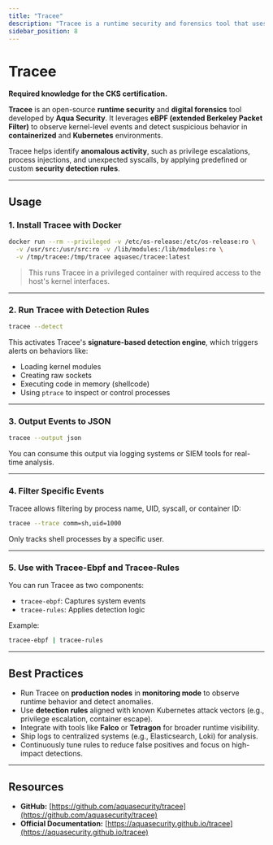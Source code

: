 ```yaml
---
title: "Tracee"
description: "Tracee is a runtime security and forensics tool that uses eBPF to detect suspicious activity in Linux systems, including Kubernetes environments."
sidebar_position: 8
---
```


# Tracee

**Required knowledge for the CKS certification.**

**Tracee** is an open-source **runtime security** and **digital forensics** tool developed by **Aqua Security**. It leverages **eBPF (extended Berkeley Packet Filter)** to observe kernel-level events and detect suspicious behavior in **containerized** and **Kubernetes** environments.

Tracee helps identify **anomalous activity**, such as privilege escalations, process injections, and unexpected syscalls, by applying predefined or custom **security detection rules**.

---

## Usage

### 1. Install Tracee with Docker

```bash
docker run --rm --privileged -v /etc/os-release:/etc/os-release:ro \
  -v /usr/src:/usr/src:ro -v /lib/modules:/lib/modules:ro \
  -v /tmp/tracee:/tmp/tracee aquasec/tracee:latest
```

> This runs Tracee in a privileged container with required access to the host's kernel interfaces.

---

### 2. Run Tracee with Detection Rules

```bash
tracee --detect
```

This activates Tracee's **signature-based detection engine**, which triggers alerts on behaviors like:

- Loading kernel modules
- Creating raw sockets
- Executing code in memory (shellcode)
- Using `ptrace` to inspect or control processes

---

### 3. Output Events to JSON

```bash
tracee --output json
```

You can consume this output via logging systems or SIEM tools for real-time analysis.

---

### 4. Filter Specific Events

Tracee allows filtering by process name, UID, syscall, or container ID:

```bash
tracee --trace comm=sh,uid=1000
```

Only tracks shell processes by a specific user.

---

### 5. Use with Tracee-Ebpf and Tracee-Rules

You can run Tracee as two components:

- `tracee-ebpf`: Captures system events
- `tracee-rules`: Applies detection logic

Example:

```bash
tracee-ebpf | tracee-rules
```

---

## Best Practices

- Run Tracee on **production nodes** in **monitoring mode** to observe runtime behavior and detect anomalies.
- Use **detection rules** aligned with known Kubernetes attack vectors (e.g., privilege escalation, container escape).
- Integrate with tools like **Falco** or **Tetragon** for broader runtime visibility.
- Ship logs to centralized systems (e.g., Elasticsearch, Loki) for analysis.
- Continuously tune rules to reduce false positives and focus on high-impact detections.

---

## Resources

- **GitHub:** [https://github.com/aquasecurity/tracee](https://github.com/aquasecurity/tracee)
- **Official Documentation:** [https://aquasecurity.github.io/tracee](https://aquasecurity.github.io/tracee)
